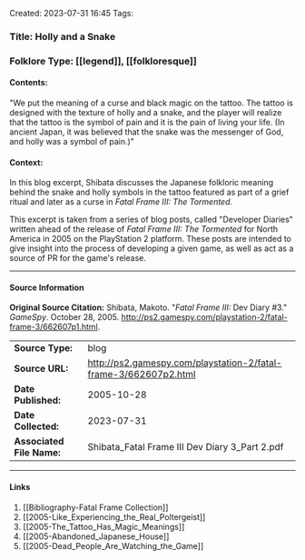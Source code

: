 Created: 2023-07-31 16:45
Tags:

### Title:  Holly and a Snake
### Folklore Type:  [[legend]], [[folkloresque]]

#### Contents:
"We put the meaning of a curse and black magic on the tattoo. The tattoo is designed with the texture of holly and a snake, and the player will realize that the tattoo is the symbol of pain and it is the pain of living your life. (In ancient Japan, it was believed that the snake was the messenger of God, and holly was a symbol of pain.)"

#### Context:
In this blog excerpt, Shibata discusses the Japanese folkloric meaning behind the snake and holly symbols in the tattoo featured as part of a grief ritual and later as a curse in _Fatal Frame III: The Tormented_.

This excerpt is taken from a series of blog posts, called "Developer Diaries" written ahead of the release of _Fatal Frame III: The Tormented_ for North America in 2005 on the PlayStation 2 platform.  These posts are intended to give insight into the process of developing a given game, as well as act as a source of PR for the game's release. 


----
#### Source Information
**Original Source Citation:**
	Shibata, Makoto. "_Fatal Frame III:_ Dev Diary \#3." _GameSpy_. October 28, 2005.  http://ps2.gamespy.com/playstation-2/fatal-frame-3/662607p1.html.

| | |
| --- | --- |
| **Source Type:** | blog |
| **Source URL:** | http://ps2.gamespy.com/playstation-2/fatal-frame-3/662607p2.html |
| **Date Published:** | 2005-10-28 |
| **Date Collected:** | 2023-07-31 |
| **Associated File Name:** | Shibata_Fatal Frame III Dev Diary 3_Part 2.pdf |

---
#### Links
1. [[Bibliography-Fatal Frame Collection]]
2. [[2005-Like_Experiencing_the_Real_Poltergeist]]
3. [[2005-The_Tattoo_Has_Magic_Meanings]]
4. [[2005-Abandoned_Japanese_House]]
5. [[2005-Dead_People_Are_Watching_the_Game]]